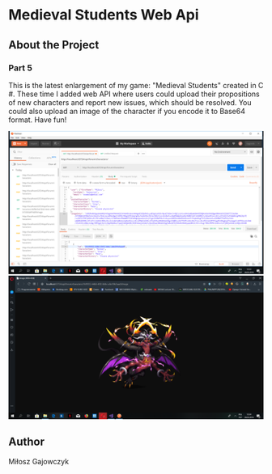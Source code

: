 # Medieval Students Web Api

## About the Project

### Part 5
This is the latest enlargement of my game: "Medieval Students" created in C #. 
These time I added web API where users could upload their propositions of new characters
and report new issues, which should be resolved. You could also upload an image 
of the character if you encode it to Base64 format. Have fun! 

![Screenshot](screeny/s1.png)
![Screenshot](screeny/s2.png)

## Author
Miłosz Gajowczyk




